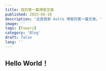 ```yaml
---
title: 我的第一篇博客文章
published: 2025-08-10
description: '这是我新 Astro 博客的第一篇文章。'
image: ''
tags: [Fuwari]
category: 'Blog'
draft: false
lang: ''
---
```


## Hello World！
